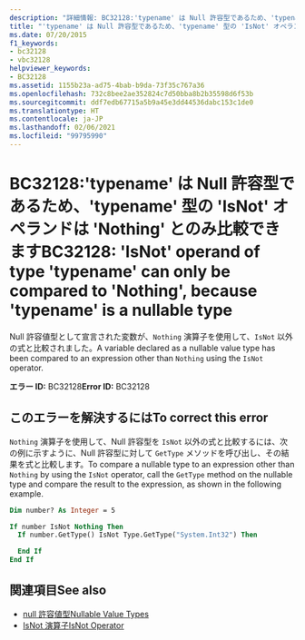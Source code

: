 ```yaml
---
description: "詳細情報: BC32128:'typename' は Null 許容型であるため、'typename' 型の 'IsNot' オペランドは 'Nothing' とのみ比較できます"
title: "'typename' は Null 許容型であるため、'typename' 型の 'IsNot' オペランドは 'Nothing' とのみ比較できます"
ms.date: 07/20/2015
f1_keywords:
- bc32128
- vbc32128
helpviewer_keywords:
- BC32128
ms.assetid: 1155b23a-ad75-4bab-b9da-73f35c767a36
ms.openlocfilehash: 732c8bee2ae352824c7d50bba8b2b35598d6f53b
ms.sourcegitcommit: ddf7edb67715a5b9a45e3dd44536dabc153c1de0
ms.translationtype: HT
ms.contentlocale: ja-JP
ms.lasthandoff: 02/06/2021
ms.locfileid: "99795990"
---
```

# <a name="bc32128-isnot-operand-of-type-typename-can-only-be-compared-to-nothing-because-typename-is-a-nullable-type"></a><span data-ttu-id="c13fb-103">BC32128:'typename' は Null 許容型であるため、'typename' 型の 'IsNot' オペランドは 'Nothing' とのみ比較できます</span><span class="sxs-lookup"><span data-stu-id="c13fb-103">BC32128: 'IsNot' operand of type 'typename' can only be compared to 'Nothing', because 'typename' is a nullable type</span></span>

<span data-ttu-id="c13fb-104">Null 許容値型として宣言された変数が、`Nothing` 演算子を使用して、`IsNot` 以外の式と比較されました。</span><span class="sxs-lookup"><span data-stu-id="c13fb-104">A variable declared as a nullable value type has been compared to an expression other than `Nothing` using the `IsNot` operator.</span></span>

<span data-ttu-id="c13fb-105">**エラー ID:** BC32128</span><span class="sxs-lookup"><span data-stu-id="c13fb-105">**Error ID:** BC32128</span></span>

## <a name="to-correct-this-error"></a><span data-ttu-id="c13fb-106">このエラーを解決するには</span><span class="sxs-lookup"><span data-stu-id="c13fb-106">To correct this error</span></span>

<span data-ttu-id="c13fb-107">`Nothing` 演算子を使用して、Null 許容型を `IsNot` 以外の式と比較するには、次の例に示すように、Null 許容型に対して `GetType` メソッドを呼び出し、その結果を式と比較します。</span><span class="sxs-lookup"><span data-stu-id="c13fb-107">To compare a nullable type to an expression other than `Nothing` by using the `IsNot` operator, call the `GetType` method on the nullable type and compare the result to the expression, as shown in the following example.</span></span>

```vb
Dim number? As Integer = 5

If number IsNot Nothing Then
  If number.GetType() IsNot Type.GetType("System.Int32") Then

  End If
End If
```

## <a name="see-also"></a><span data-ttu-id="c13fb-108">関連項目</span><span class="sxs-lookup"><span data-stu-id="c13fb-108">See also</span></span>

- [<span data-ttu-id="c13fb-109">null 許容値型</span><span class="sxs-lookup"><span data-stu-id="c13fb-109">Nullable Value Types</span></span>](../../programming-guide/language-features/data-types/nullable-value-types.md)
- [<span data-ttu-id="c13fb-110">IsNot 演算子</span><span class="sxs-lookup"><span data-stu-id="c13fb-110">IsNot Operator</span></span>](../operators/isnot-operator.md)
